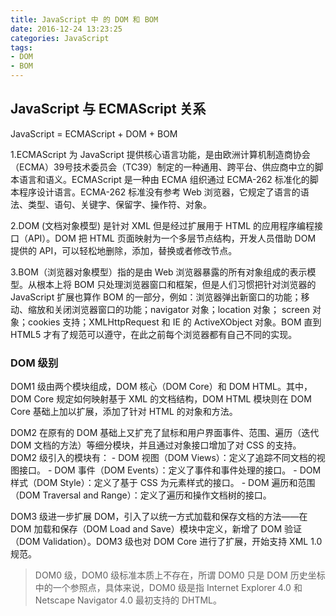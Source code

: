 ```yaml
---
title: JavaScript 中 的 DOM 和 BOM
date: 2016-12-24 13:23:25
categories: JavaScript
tags:
- DOM
- BOM
---
```


## JavaScript 与 ECMAScript 关系

JavaScript = ECMAScript + DOM + BOM

1.ECMAScript 为 JavaScript 提供核心语言功能，是由欧洲计算机制造商协会（ECMA）39号技术委员会（TC39）制定的一种通用、跨平台、供应商中立的脚本语言和语义。ECMAScript 是一种由 ECMA 组织通过 ECMA-262 标准化的脚本程序设计语言。ECMA-262 标准没有参考 Web 浏览器，它规定了语言的语法、类型、语句、关键字、保留字、操作符、对象。

2.DOM (文档对象模型) 是针对 XML 但是经过扩展用于 HTML 的应用程序编程接口（API）。DOM 把 HTML 页面映射为一个多层节点结构，开发人员借助 DOM 提供的 API，可以轻松地删除，添加，替换或者修改节点。

3.BOM（浏览器对象模型）指的是由 Web 浏览器暴露的所有对象组成的表示模型。从根本上将 BOM 只处理浏览器窗口和框架，但是人们习惯把针对浏览器的 JavaScript 扩展也算作 BOM 的一部分，例如：浏览器弹出新窗口的功能；移动、缩放和关闭浏览器窗口的功能；navigator 对象；location 对象； screen 对象；cookies 支持；XMLHttpRequest 和 IE 的 ActiveXObject 对象。BOM 直到 HTML5 才有了规范可以遵守，在此之前每个浏览器都有自己不同的实现。

<!--more-->

### DOM 级别

DOM1 级由两个模块组成，DOM 核心（DOM Core）和 DOM HTML。其中，DOM Core 规定如何映射基于 XML 的文档结构，DOM HTML 模块则在 DOM Core 基础上加以扩展，添加了针对 HTML 的对象和方法。

DOM2 在原有的 DOM 基础上又扩充了鼠标和用户界面事件、范围、遍历（迭代 DOM 文档的方法）等细分模块，并且通过对象接口增加了对 CSS 的支持。DOM2 级引入的模块有：
    - DOM 视图（DOM Views）：定义了追踪不同文档的视图接口。
    - DOM 事件（DOM Events）：定义了事件和事件处理的接口。
    - DOM 样式（DOM Style）：定义了基于 CSS 为元素样式的接口。
    - DOM 遍历和范围（DOM Traversal and Range）：定义了遍历和操作文档树的接口。

DOM3 级进一步扩展 DOM，引入了以统一方式加载和保存文档的方法——在 DOM 加载和保存（DOM Load and Save）模块中定义，新增了 DOM 验证（DOM Validation）。DOM3 级也对 DOM Core 进行了扩展，开始支持 XML 1.0 规范。

> DOM0 级，DOM0 级标准本质上不存在，所谓 DOM0 只是 DOM 历史坐标中的一个参照点，具体来说，DOM0 级是指 Internet Explorer 4.0 和 Netscape Navigator 4.0 最初支持的 DHTML。



